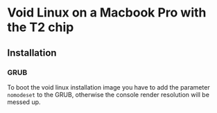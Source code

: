 # Void Linux on a Macbook Pro with the T2 chip

## Installation

### GRUB

To boot the void linux installation image you have to add the parameter `nomodeset` to the GRUB, otherwise the console render resolution will be messed up.


